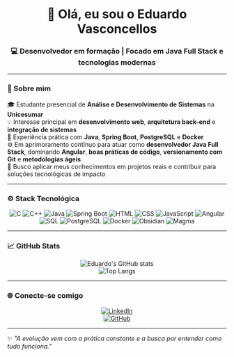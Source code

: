 <h1 align="center">👋 Olá, eu sou o Eduardo Vasconcellos</h1>
<h3 align="center">💻 Desenvolvedor em formação | Focado em Java Full Stack e tecnologias modernas</h3>

---

### 🧠 Sobre mim

🎓 Estudante presencial de **Análise e Desenvolvimento de Sistemas** na **Unicesumar**  
💡 Interesse principal em **desenvolvimento web**, **arquitetura back-end** e **integração de sistemas**  
🧱 Experiência prática com **Java**, **Spring Boot**, **PostgreSQL** e **Docker**  
⚙️ Em aprimoramento contínuo para atuar como **desenvolvedor Java Full Stack**, dominando **Angular**, **boas práticas de código**, **versionamento com Git** e **metodologias ágeis**  
🚀 Busco aplicar meus conhecimentos em projetos reais e contribuir para soluções tecnológicas de impacto

---

### ⚙️ Stack Tecnológica

<div align="center">

![C](https://img.shields.io/badge/C-00599C?style=for-the-badge&logo=c&logoColor=white)
![C++](https://img.shields.io/badge/C++-00599C?style=for-the-badge&logo=cplusplus&logoColor=white)
![Java](https://img.shields.io/badge/Java-ED8B00?style=for-the-badge&logo=openjdk&logoColor=white)
![Spring Boot](https://img.shields.io/badge/Spring_Boot-6DB33F?style=for-the-badge&logo=springboot&logoColor=white)
![HTML](https://img.shields.io/badge/HTML5-E34F26?style=for-the-badge&logo=html5&logoColor=white)
![CSS](https://img.shields.io/badge/CSS3-1572B6?style=for-the-badge&logo=css3&logoColor=white)
![JavaScript](https://img.shields.io/badge/JavaScript-F7DF1E?style=for-the-badge&logo=javascript&logoColor=black)
![Angular](https://img.shields.io/badge/Angular-DD0031?style=for-the-badge&logo=angular&logoColor=white)
![SQL](https://img.shields.io/badge/SQL-336791?style=for-the-badge&logo=databricks&logoColor=white)
![PostgreSQL](https://img.shields.io/badge/PostgreSQL-316192?style=for-the-badge&logo=postgresql&logoColor=white)
![Docker](https://img.shields.io/badge/Docker-2496ED?style=for-the-badge&logo=docker&logoColor=white)
![Obsidian](https://img.shields.io/badge/Obsidian-483699?style=for-the-badge&logo=obsidian&logoColor=white)
![Magma](https://img.shields.io/badge/Magma-F24E1E?style=for-the-badge&logoColor=white)

</div>

---

### 📈 GitHub Stats

<div align="center">

![Eduardo's GitHub stats](https://github-readme-stats.vercel.app/api?username=EduardoCellos&show_icons=true&theme=tokyonight&hide_border=true&border_radius=10)  
![Top Langs](https://github-readme-stats.vercel.app/api/top-langs/?username=EduardoCellos&layout=compact&theme=tokyonight&hide_border=true&border_radius=10)

</div>

---

### 🌐 Conecte-se comigo

<div align="center">

[![LinkedIn](https://img.shields.io/badge/LinkedIn-0077B5?style=for-the-badge&logo=linkedin&logoColor=white)](https://www.linkedin.com/in/eduardocellos)  
[![GitHub](https://img.shields.io/badge/GitHub-000?style=for-the-badge&logo=github&logoColor=white)](https://github.com/Cellos7)

</div>

---

✨ *"A evolução vem com a prática constante e a busca por entender como tudo funciona."*  
